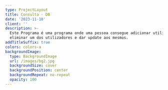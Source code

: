 ```yaml
---
type: ProjectLayout
title: Consulta - DB
date: '2023-11-10'
client: ''
description: >-
  Este Programa é uma programa onde uma pessoa consegue adicionar utilizador,
  eliminar um dos utilizadores e dar update aos mesmos.
addTitleSuffix: true
colors: colors-a
backgroundImage:
  type: BackgroundImage
  url: /images/bg2.jpg
  backgroundSize: cover
  backgroundPosition: center
  backgroundRepeat: no-repeat
  opacity: 100
---
```

